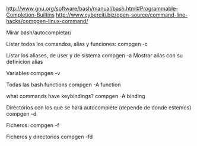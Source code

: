 http://www.gnu.org/software/bash/manual/bash.html#Programmable-Completion-Builtins
http://www.cyberciti.biz/open-source/command-line-hacks/compgen-linux-command/

Mirar bash/autocompletar/

Listar todos los comandos, alias y funciones:
compgen -c

Listar los aliases, de user y de sistema
compgen -a
Mostrar alias con su definicion
alias

Variables
compgen -v

Todas las bash functions
compgen -A function

what commands have keybindings?
compgen -A binding

Directorios con los que se hará autocomplete (depende de donde estemos)
compgen -d

Ficheros:
compgen -f

Ficheros y directorios
compgen -fd
